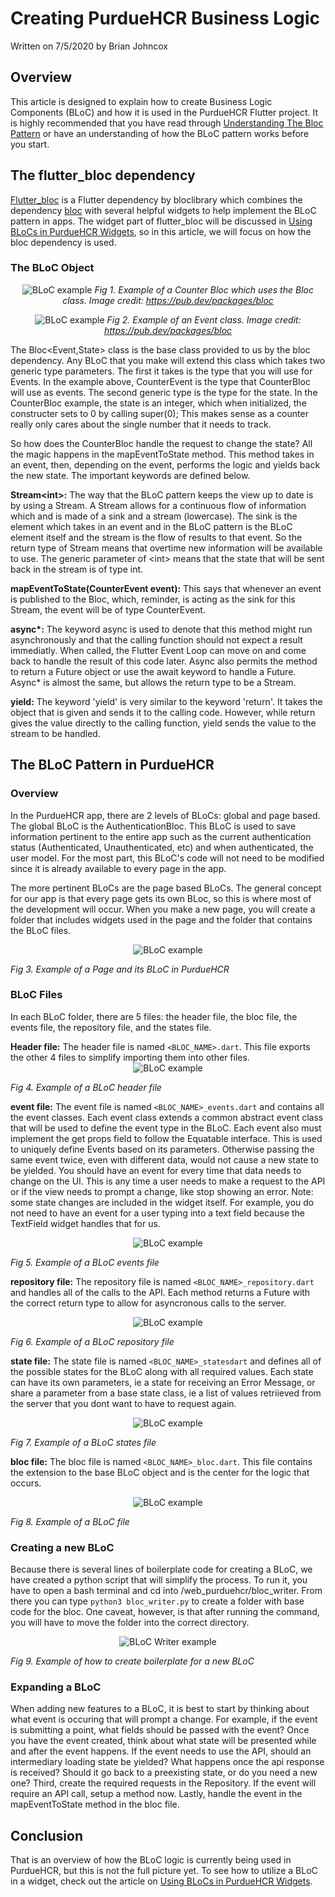 # Creating PurdueHCR Business Logic
Written on 7/5/2020 by Brian Johncox

## Overview
This article is designed to explain how to create Business Logic Components (BLoC) and how it is used in the PurdueHCR Flutter project. It is highly recommended that you have read through [Understanding The Bloc Pattern](../Understanding_The_BLoC_Pattern) or have an understanding of how the BLoC pattern works before you start.


## The flutter_bloc dependency

[Flutter_bloc](https://pub.dev/packages/flutter_bloc) is a Flutter dependency by bloclibrary which combines the dependency [bloc](https://pub.dev/packages/bloc) with several helpful widgets to help implement the BLoC pattern in apps. The widget part of flutter_bloc will be discussed in [Using BLoCs in PurdueHCR Widgets](../Using_BLoCs_in_PurdueHCR_Widgets), so in this article, we will focus on how the bloc dependency is used. 

### The BLoC Object

<span style="display:block;text-align:center">![BLoC example](images/Example_BLoC.png)
*Fig 1. Example of a Counter Bloc which uses the Bloc class. Image credit: https://pub.dev/packages/bloc*
</span>

<span style="display:block;text-align:center">![BLoC example](images/Example_Event.png)
*Fig 2. Example of an Event class. Image credit: https://pub.dev/packages/bloc*
</span>



The Bloc<Event,State> class is the base class provided to us by the bloc dependency. Any BLoC that you make will extend this class which takes two generic type parameters. The first it takes is the type that you will use for Events. In the example above, CounterEvent is the type that CounterBloc will use as events. The second generic type is the type for the state. In the CounterBloc example, the state is an integer, which when initialized, the constructer sets to 0 by calling super(0); This makes sense as a counter really only cares about the single number that it needs to track.

So how does the CounterBloc handle the request to change the state? All the magic happens in the mapEventToState method. This method takes in an event, then, depending on the event, performs the logic and yields back the new state. The important keywords are defined below.

**Stream\<int\>:** The way that the BLoC pattern keeps the view up to date is by using a Stream. A Stream allows for a continuous flow of information which and is made of a sink and a stream (lowercase). The sink is the element which takes in an event and in the BLoC pattern is the BLoC element itself and the stream is the flow of results to that event. So the return type of Stream means that overtime new information will be available to use. The generic parameter of \<int\> means that the state that will be sent back in the stream is of type int.

**mapEventToState(CounterEvent event):** This says that whenever an event is published to the Bloc, which, reminder, is acting as the sink for this Stream, the event will be of type CounterEvent. 

**async\*:** The keyword async is used to denote that this method might run asynchronously and that the calling function should not expect a result immediatly. When called, the Flutter Event Loop can move on and come back to handle the result of this code later. Async also permits the method to return a Future object or use the await keyword to handle a Future. Async* is almost the same, but allows the return type to be a Stream.

**yield:** The keyword 'yield' is very similar to the keyword 'return'. It takes the object that is given and sends it to the calling code. However, while return gives the value directly to the calling function, yield sends the value to the stream to be handled.


## The BLoC Pattern in PurdueHCR

### Overview

In the PurdueHCR app, there are 2 levels of BLoCs: global and page based. The global BLoC is the AuthenticationBloc. This BLoC is used to save information pertinent to the entire app such as the current authentication status (Authenticated, Unauthenticated, etc) and when authenticated, the user model. For the most part, this BLoC's code will not need to be modified since it is already available to every page in the app.

The more pertinent BLoCs are the page based BLoCs. The general concept for our app is that every page gets its own BLoc, so this is where most of the development will occur. When you make a new page, you will create a folder that includes widgets used in the page and the folder that contains the BLoC files.

<span style="display:block;text-align:center">![BLoC example](images/PurdueHCR_BLoC_Example.png)

*Fig 3. Example of a Page and its BLoC in PurdueHCR*
</span>

### BLoC Files

In each BLoC folder, there are 5 files: the header file, the bloc file, the events file, the repository file, and the states file.

**Header file:** The header file is named `<BLOC_NAME>.dart`. This file exports the other 4 files to simplify importing them into other files.
<span style="display:block;text-align:center">![BLoC example](images/header_example.png)

*Fig 4. Example of a BLoC header file*
</span>

**event file:** The event file is named `<BLOC_NAME>_events.dart` and contains all the event classes. Each event class extends a common abstract event class that will be used to define the event type in the BLoC. Each event also must implement the get props field to follow the Equatable interface. This is used to uniquely define Events based on its parameters. Otherwise passing the same event twice, even with different data, would not cause a new state to be yielded. You should have an event for every time that data needs to change on the UI. This is any time a user needs to make a request to the API or if the view needs to prompt a change, like stop showing an error. Note: some state changes are included in the widget itself. For example, you do not need to have an event for a user typing into a text field because the TextField widget handles that for us.

<span style="display:block;text-align:center">![BLoC example](images/events_implementation_example.png)

*Fig 5. Example of a BLoC events file*
</span>

**repository file:** The repository file is named `<BLOC_NAME>_repository.dart` and handles all of the calls to the API. Each method returns a Future with the correct return type to allow for asyncronous calls to the server.

<span style="display:block;text-align:center">![BLoC example](images/repo_implementation_example.png)

*Fig 6. Example of a BLoC repository file*
</span>

**state file:** The state file is named `<BLOC_NAME>_statesdart` and defines all of the possible states for the BLoC along with all required values. Each state can have its own parameters, ie a state for receiving an Error Message, or share a parameter from a base state class, ie a list of values retriieved from the server that you dont want to have to request again.

<span style="display:block;text-align:center">![BLoC example](images/states_implementation_example.png)

*Fig 7. Example of a BLoC states file*
</span>

**bloc file:** The bloc file is named `<BLOC_NAME>_bloc.dart`. This file contains the extension to the base BLoC object and is the center for the logic that occurs. 

<span style="display:block;text-align:center">![BLoC example](images/bloc_implementation_example.png)

*Fig 8. Example of a BLoC file*
</span>

### Creating a new BLoC
Because there is several lines of boilerplate code for creating a BLoC, we have created a python script that will simplify the process. To run it, you have to open a bash terminal and cd into /web_purduehcr/bloc_writer. From there you can type `python3 bloc_writer.py` to create a folder with base code for the bloc. One caveat, however, is that after running the command, you will have to move the folder into the correct directory.

<span style="display:block;text-align:center">![BLoC Writer example](images/bloc_writer_example.png)

*Fig 9. Example of how to create boilerplate for a new BLoC*
</span>

### Expanding a BLoC
When adding new features to a BLoC, it is best to start by thinking about what event is occuring that will prompt a change. For example, if the event is submitting a point, what fields should be passed with the event? Once you have the event created, think about what state will be presented while and after the event happens. If the event needs to use the API, should an intermediary loading state be yielded? What happens once the api response is received? Should it go back to a preexisting state, or do you need a new one? Third, create the required requests in the Repository. If the event will require an API call, setup a method now. Lastly, handle the event in the mapEventToState method in the bloc file. 

## Conclusion

That is an overview of how the BLoC logic is currently being used in PurdueHCR, but this is not the full picture yet. To see how to utilize a BLoC in a widget, check out the article on [Using BLoCs in PurdueHCR Widgets](../Using_BLoCs_in_PurdueHCR_Widgets).